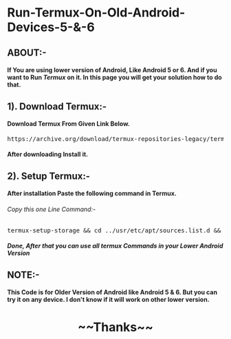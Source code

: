 # Run-Termux-On-Old-Android-Devices-5-&-6

<H2>ABOUT:-</H2>
<H4><P>If You are using lower version of Android, Like Android 5 or 6. And if you want to Run <B><I>Termux</I></B> on it. In this page you will get your solution how to do that.</P></H4>

<H2>1). Download Termux:-</H2>
<P><H4>Download Termux From Given Link Below.</H4>
<pre>https://archive.org/download/termux-repositories-legacy/termux-v0.79-offline-bootstraps.apk</pre>
<H4>After downloading Install it.</H4></P>

<H2>2). Setup Termux:-</H2>
<P><H4>After installation Paste the following command in Termux.</H4>
<H6>Copy this one Line Command:-</H6>
<pre>termux-setup-storage && cd ../usr/etc/apt/sources.list.d && rm -rf * && cd ~ && cd ../usr/etc/apt/ && rm -f sources.list && echo "deb http://packages.termux.dev/apt/termux-main-21 stable main" > sources.list && cd ~</pre></P>

<H5>Done, After that you can use all termux Commands in your Lower Android Version</H5>

<H2>NOTE:-</H2>
<H4>This Code is for Older Version of Android like Android 5 & 6. But you can try it on any device. I don't know if it will work on other lower version.</H4>

<center><H1>~~Thanks~~</H1></center>
